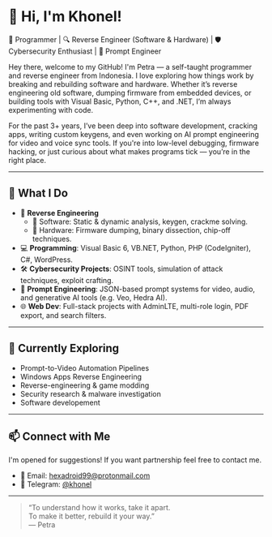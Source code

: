 # 👋 Hi, I'm Khonel!

🔧 Programmer | 🔍 Reverse Engineer (Software & Hardware) | 🛡 Cybersecurity Enthusiast | 🧠 Prompt Engineer

Hey there, welcome to my GitHub!
I'm Petra — a self-taught programmer and reverse engineer from Indonesia. I love exploring how things work by breaking and rebuilding software and hardware. Whether it’s reverse engineering old software, dumping firmware from embedded devices, or building tools with Visual Basic, Python, C++, and .NET, I’m always experimenting with code.

For the past 3+ years, I’ve been deep into software development, cracking apps, writing custom keygens, and even working on AI prompt engineering for video and voice sync tools. If you're into low-level debugging, firmware hacking, or just curious about what makes programs tick — you’re in the right place.

---

## 🧩 What I Do

- 🧠 **Reverse Engineering**
  - 🔹 Software: Static & dynamic analysis, keygen, crackme solving.
  - 🔹 Hardware: Firmware dumping, binary dissection, chip-off techniques.
- 💻 **Programming**: Visual Basic 6, VB.NET, Python, PHP (CodeIgniter), C#, WordPress.
- 🛠 **Cybersecurity Projects**: OSINT tools, simulation of attack techniques, exploit crafting.
- 🎥 **Prompt Engineering**: JSON-based prompt systems for video, audio, and generative AI tools (e.g. Veo, Hedra AI).
- 🌐 **Web Dev**: Full-stack projects with AdminLTE, multi-role login, PDF export, and search filters.

---

## 🧠 Currently Exploring

- Prompt-to-Video Automation Pipelines
- Windows Apps Reverse Engineering
- Reverse-engineering & game modding
- Security research & malware investigation
- Software developement
---

## 📫 Connect with Me
I'm opened for suggestions! If you want partnership feel free to contact me.
- 📧 Email: hexadroid99@protonmail.com
- 💼 Telegram: [@khonel](https://t.me/khonel)

---

> “To understand how it works, take it apart.  
> To make it better, rebuild it your way.”  
> — Petra
